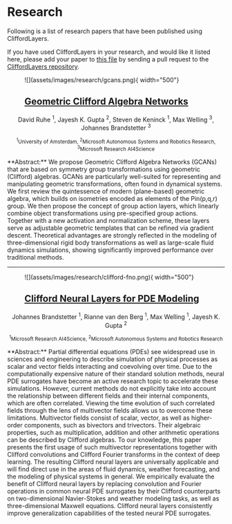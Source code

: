 
<!-- This is automatically generated from research.yml. Do not edit this file directly. -->
# Research

Following is a list of research papers that have been published using CliffordLayers.

If you have used CliffordLayers in your research, and would like it listed here, please add your paper to [this file](https://github.com/microsoft/cliffordlayers/blob/main/docs/research.yml) by sending a pull request to the [CliffordLayers repository](https://github.com/microsoft/cliffordlayers).


<figure markdown>
![](assets/images/research/gcans.png){ width="500"}
<figcaption>
<!-- Large font: -->
<h2>
<a href="https://arxiv.org/abs/2302.06594">Geometric Clifford Algebra Networks</a>
</h2>
</figcaption>
</figure>
<center>
David Ruhe <sup>1</sup>, Jayesh K. Gupta <sup>2</sup>, Steven de Keninck <sup>1</sup>, Max Welling <sup>3</sup>, Johannes Brandstetter <sup>3</sup>

<small><sup>1</sup>University of Amsterdam, <sup>2</sup>Microsoft Autonomous Systems and Robotics Research, <sup>3</sup>Microsoft Research AI4Science</small>
</center>
**Abstract:** We propose Geometric Clifford Algebra Networks (GCANs) that are based on symmetry group transformations using geometric (Clifford) algebras. GCANs are particularly well-suited for representing and manipulating geometric transformations, often found in dynamical systems. We first review the quintessence of modern (plane-based) geometric algebra, which builds on isometries encoded as elements of the Pin(p,q,r) group. We then propose the concept of group action layers, which linearly combine object transformations using pre-specified group actions. Together with a new activation and normalization scheme, these layers serve as adjustable geometric templates that can be refined via gradient descent. Theoretical advantages are strongly reflected in the modeling of three-dimensional rigid body transformations as well as large-scale fluid dynamics simulations, showing significantly improved performance over traditional methods.





---



<figure markdown>
![](assets/images/research/clifford-fno.png){ width="500"}
<figcaption>
<!-- Large font: -->
<h2>
<a href="https://arxiv.org/abs/2209.04934">Clifford Neural Layers for PDE Modeling</a>
</h2>
</figcaption>
</figure>
<center>
Johannes Brandstetter <sup>1</sup>, Rianne van den Berg <sup>1</sup>, Max Welling <sup>1</sup>, Jayesh K. Gupta <sup>2</sup>

<small><sup>1</sup>Microsoft Research AI4Science, <sup>2</sup>Microsoft Autonomous Systems and Robotics Research</small>
</center>
**Abstract:** Partial differential equations (PDEs) see widespread use in sciences and engineering to describe simulation of physical processes as scalar and vector fields interacting and coevolving over time. Due to the computationally expensive nature of their standard solution methods, neural PDE surrogates have become an active research topic to accelerate these simulations. However, current methods do not explicitly take into account the relationship between different fields and their internal components, which are often correlated. Viewing the time evolution of such correlated fields through the lens of multivector fields allows us to overcome these limitations. Multivector fields consist of scalar, vector, as well as higher-order components, such as bivectors and trivectors. Their algebraic properties, such as multiplication, addition and other arithmetic operations can be described by Clifford algebras. To our knowledge, this paper presents the first usage of such multivector representations together with Clifford convolutions and Clifford Fourier transforms in the context of deep learning. The resulting Clifford neural layers are universally applicable and will find direct use in the areas of fluid dynamics, weather forecasting, and the modeling of physical systems in general. We empirically evaluate the benefit of Clifford neural layers by replacing convolution and Fourier operations in common neural PDE surrogates by their Clifford counterparts on two-dimensional Navier-Stokes and weather modeling tasks, as well as three-dimensional Maxwell equations. Clifford neural layers consistently improve generalization capabilities of the tested neural PDE surrogates.
